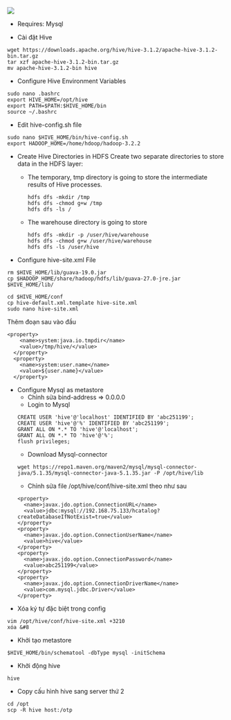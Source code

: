 <image src="https://docs.cloudera.com/HDPDocuments/HDP2/HDP-2.5.6/bk_hadoop-high-availability/content/figures/1/figures/multiple_hs2_example.png">

- Requires: Mysql

- Cài đặt Hive
```
wget https://downloads.apache.org/hive/hive-3.1.2/apache-hive-3.1.2-bin.tar.gz
tar xzf apache-hive-3.1.2-bin.tar.gz
mv apache-hive-3.1.2-bin hive
```

- Configure Hive Environment Variables
```
sudo nano .bashrc
export HIVE_HOME=/opt/hive
export PATH=$PATH:$HIVE_HOME/bin
source ~/.bashrc
```

- Edit hive-config.sh file
```
sudo nano $HIVE_HOME/bin/hive-config.sh
export HADOOP_HOME=/home/hdoop/hadoop-3.2.2
```

- Create Hive Directories in HDFS
Create two separate directories to store data in the HDFS layer:
  - The temporary, tmp directory is going to store the intermediate results of Hive processes.
    ```
    hdfs dfs -mkdir /tmp
    hdfs dfs -chmod g+w /tmp
    hdfs dfs -ls /
    ```
  - The warehouse directory is going to store
    ```
    hdfs dfs -mkdir -p /user/hive/warehouse
    hdfs dfs -chmod g+w /user/hive/warehouse
    hdfs dfs -ls /user/hive
    ```

- Configure hive-site.xml File
```
rm $HIVE_HOME/lib/guava-19.0.jar
cp $HADOOP_HOME/share/hadoop/hdfs/lib/guava-27.0-jre.jar $HIVE_HOME/lib/
```

```
cd $HIVE_HOME/conf
cp hive-default.xml.template hive-site.xml
sudo nano hive-site.xml
```
Thêm đoạn sau vào đầu
```
<property>
    <name>system:java.io.tmpdir</name>
    <value>/tmp/hive/</value>
  </property>
  <property>
    <name>system:user.name</name>
    <value>${user.name}</value>
  </property>
```

- Configure Mysql as metastore
  - Chỉnh sửa bind-address => 0.0.0.0
  - Login to Mysql 
  ```
  CREATE USER 'hive'@'localhost' IDENTIFIED BY 'abc251199';
  CREATE USER 'hive'@'%' IDENTIFIED BY 'abc251199';
  GRANT ALL ON *.* TO 'hive'@'localhost';
  GRANT ALL ON *.* TO 'hive'@'%';
  flush privileges;
  ```
  - Download Mysql-connector
  ```
  wget https://repo1.maven.org/maven2/mysql/mysql-connector-java/5.1.35/mysql-connector-java-5.1.35.jar -P /opt/hive/lib
  ```
  - Chỉnh sửa file /opt/hive/conf/hive-site.xml theo như sau
  ```
  <property>
    <name>javax.jdo.option.ConnectionURL</name>
    <value>jdbc:mysql://192.168.75.133/hcatalog?createDatabaseIfNotExist=true</value>
  </property>
  <property>
    <name>javax.jdo.option.ConnectionUserName</name>
    <value>hive</value>
  </property>
  <property>
    <name>javax.jdo.option.ConnectionPassword</name>
    <value>abc251199</value>
  </property>
  <property>
    <name>javax.jdo.option.ConnectionDriverName</name>
    <value>com.mysql.jdbc.Driver</value>
  </property>
  ```
- Xóa ký tự đặc biệt trong config 
```
vim /opt/hive/conf/hive-site.xml +3210
xóa &#8 
```
- Khởi tạo metastore
```
$HIVE_HOME/bin/schematool -dbType mysql -initSchema
```
- Khởi động hive
```
hive
```

- Copy cấu hình hive sang server thứ 2
```
cd /opt
scp -R hive host:/otp
```